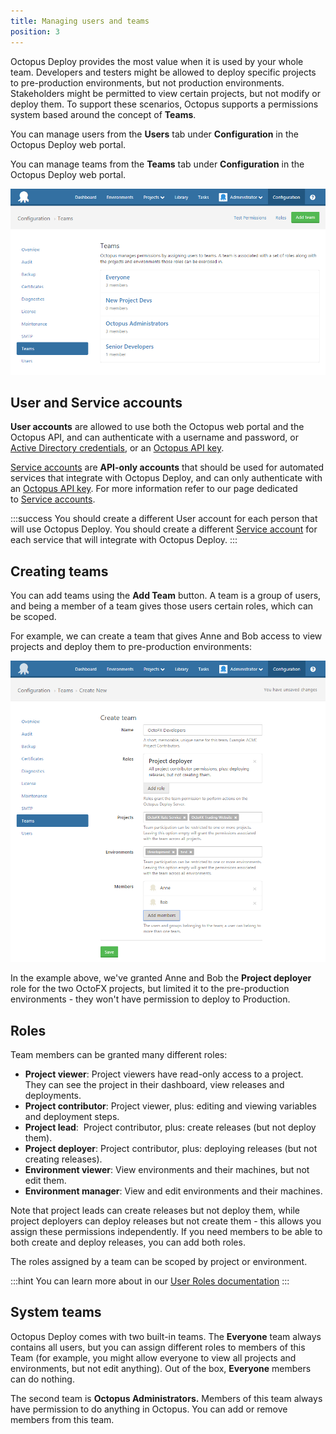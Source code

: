```yaml
---
title: Managing users and teams
position: 3
---
```



Octopus Deploy provides the most value when it is used by your whole team. Developers and testers might be allowed to deploy specific projects to pre-production environments, but not production environments. Stakeholders might be permitted to view certain projects, but not modify or deploy them. To support these scenarios, Octopus supports a permissions system based around the concept of **Teams**.


You can manage users from the **Users** tab under **Configuration** in the Octopus Deploy web portal.


You can manage teams from the **Teams** tab under **Configuration** in the Octopus Deploy web portal.


![](/docs/images/3048123/3277938.png)

## User and Service accounts


**User accounts** are allowed to use both the Octopus web portal and the Octopus API, and can authenticate with a username and password, or [Active Directory credentials](/docs/administration/authentication-providers/active-directory-authentication.md), or an [Octopus API key](/docs/how-to/how-to-create-an-api-key.md).


[Service accounts](/docs/administration/managing-users-and-teams/service-accounts.md) are **API-only accounts** that should be used for automated services that integrate with Octopus Deploy, and can only authenticate with an [Octopus API key](/docs/how-to/how-to-create-an-api-key.md). For more information refer to our page dedicated to [Service accounts](/docs/administration/managing-users-and-teams/service-accounts.md).

:::success
You should create a different User account for each person that will use Octopus Deploy. You should create a different [Service account](/docs/administration/managing-users-and-teams/service-accounts.md) for each service that will integrate with Octopus Deploy.
:::

## Creating teams


You can add teams using the **Add Team** button. A team is a group of users, and being a member of a team gives those users certain roles, which can be scoped.


For example, we can create a team that gives Anne and Bob access to view projects and deploy them to pre-production environments:


![](/docs/images/3048123/3277937.png)


In the example above, we've granted Anne and Bob the **Project deployer** role for the two OctoFX projects, but limited it to the pre-production environments - they won't have permission to deploy to Production.

## Roles


Team members can be granted many different roles:

- **Project viewer**:
Project viewers have read-only access to a project. They can see the project in their dashboard, view releases and deployments.
- **Project contributor**:
Project viewer, plus: editing and viewing variables and deployment steps.
- **Project lead**: 
Project contributor, plus: create releases (but not deploy them).
- **Project deployer**: 
Project contributor, plus: deploying releases (but not creating releases).
- **Environment viewer**:
View environments and their machines, but not edit them.
- **Environment manager**:
View and edit environments and their machines.



Note that project leads can create releases but not deploy them, while project deployers can deploy releases but not create them - this allows you assign these permissions independently. If you need members to be able to both create and deploy releases, you can add both roles.


The roles assigned by a team can be scoped by project or environment.

:::hint
You can learn more about in our [User Roles documentation](/docs/administration/managing-users-and-teams/user-roles.md)
:::

## System teams


Octopus Deploy comes with two built-in teams. The **Everyone** team always contains all users, but you can assign different roles to members of this Team (for example, you might allow everyone to view all projects and environments, but not edit anything). Out of the box, **Everyone** members can do nothing.


The second team is **Octopus Administrators.** Members of this team always have permission to do anything in Octopus. You can add or remove members from this team.
